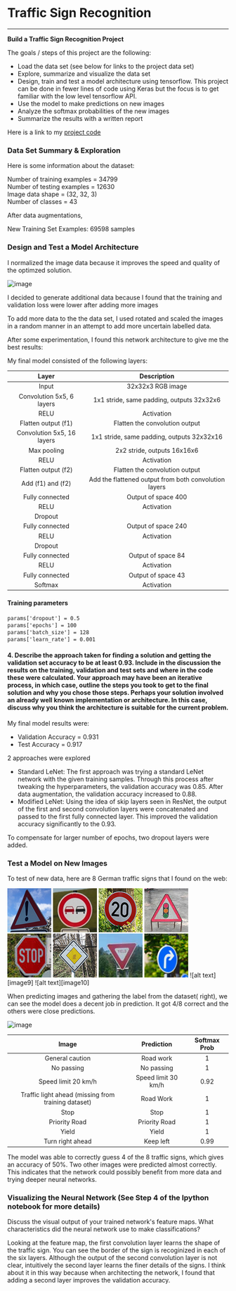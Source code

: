 # **Traffic Sign Recognition** 

---

**Build a Traffic Sign Recognition Project**

The goals / steps of this project are the following:
* Load the data set (see below for links to the project data set)
* Explore, summarize and visualize the data set
* Design, train and test a model architecture using tensorflow. This project can be done in fewer lines of code using Keras but the focus is to get familiar with the low level tensorflow API.
* Use the model to make predictions on new images
* Analyze the softmax probabilities of the new images
* Summarize the results with a written report


[//]: # (Image References)

[image1]: ./test_images2/1.jpg
[image2]: ./test_images2/2.jpg
[image3]: ./test_images2/3.jpg
[image4]: ./test_images2/4.jpg
[image5]: ./test_images2/5.jpg
[image6]: ./test_images2/6.jpg
[image7]: ./test_images2/7.jpg
[image8]: ./test_images2/8.jpg


Here is a link to my [project code](https://github.com/shlok-agarwal/Traffic-Sign-Classifier/blob/main/Traffic_Sign_Classifier.ipynb)

### Data Set Summary & Exploration

Here is some information about the dataset:   
  
Number of training examples = 34799    
Number of testing examples = 12630      
Image data shape = (32, 32, 3)     
Number of classes = 43       
     
After data augmentations,         
    
New Training Set Examples:   69598 samples   
    
### Design and Test a Model Architecture


I normalized the image data because it improves the speed and quality of the optimzed solution.

![image](https://user-images.githubusercontent.com/22652444/118424371-1d20c000-b695-11eb-9348-b8bd9048f8e1.png)


I decided to generate additional data because I found that the training and validation loss were lower after adding more images

To add more data to the the data set, I used rotated and scaled the images in a random manner in an attempt to add more uncertain labelled data.

After some experimentation, I found this network architecture to give me the best results:

My final model consisted of the following layers:

| Layer         		|     Description	        					| 
|:---------------------:|:---------------------------------------------:| 
| Input         		| 32x32x3 RGB image   							| 
| Convolution 5x5, 6 layers     	| 1x1 stride, same padding, outputs 32x32x6 	|
| RELU					|			Activation									|
| Flatten output (f1)					|			Flatten the convolution output									|
| Convolution 5x5, 16 layers     	| 1x1 stride, same padding, outputs 32x32x16 	|
| Max pooling	      	| 2x2 stride,  outputs 16x16x6 				|
| RELU					|			Activation									|
| Flatten output (f2)					|			Flatten the convolution output									|
| Add (f1) and (f2)					|			Add the flattened output from both convolution layers									|
| Fully connected		| Output of space 400        									|
| RELU					|			Activation									|
| Dropout					|												|
| Fully connected		| Output of space 240        									|
| RELU					|			Activation									|
| Dropout					|												|
| Fully connected		| Output of space 84        									|
| RELU					|			Activation									|
| Fully connected		| Output of space 43        									|
| Softmax				| Activation        									|

 


#### Training parameters

```
params['dropout'] = 0.5
params['epochs'] = 100
params['batch_size'] = 128
params['learn_rate'] = 0.001
```

#### 4. Describe the approach taken for finding a solution and getting the validation set accuracy to be at least 0.93. Include in the discussion the results on the training, validation and test sets and where in the code these were calculated. Your approach may have been an iterative process, in which case, outline the steps you took to get to the final solution and why you chose those steps. Perhaps your solution involved an already well known implementation or architecture. In this case, discuss why you think the architecture is suitable for the current problem.

My final model results were:
* Validation Accuracy = 0.931
* Test Accuracy = 0.917

2 approaches were explored
* Standard LeNet: The first approach was trying a standard LeNet network with the given training samples. Through this process after tweaking the hyperparameters, the validation accuracy was 0.85. After data augmentation, the validation accuracy increased to 0.88.
* Modified LeNet: Using the idea of skip layers seen in ResNet, the output of the first and second convolution layers were concatenated and passed to the first fully connected layer. This improved the validation accuracy significantly to the 0.93.
   
To compensate for larger number of epochs, two dropout layers were added. 

### Test a Model on New Images

To test of new data, here are 8 German traffic signs that I found on the web:

![alt text][image1] ![alt text][image2] ![alt text][image3] 
![alt text][image4] ![alt text][image5] ![alt text][image6]
![alt text][image7] ![alt text][image8] ![alt text][image9]
![alt text][image10]

When predicting images and gathering the label from the dataset( right), we can see the model does a decent job in prediction. It got 4/8 correct and the others were close predictions.

![image](https://user-images.githubusercontent.com/22652444/118428331-39285f80-b69d-11eb-8a96-6746ee6131d9.png)


| Image			        |     Prediction	        					| Softmax Prob	        					| 
|:---------------------:|:---------------------------------------------:|:---------------------------------------------:| 
| General caution      		| Road work   									| 1 |
| No passing     			| No passing 										| 1 |
| Speed limit 20 km/h					| Speed limit 30 km/h											| 0.92 |
| Traffic light ahead (missing from training dataset) 	      		| Road Work					 				| 1 |
| Stop		| Stop      							| 1 |
| Priority Road		| Priority Road      							| 1 |
| Yield		| Yield      							| 1 |
| Turn right ahead		| Keep left      							| 0.99 | 


The model was able to correctly guess 4 of the 8 traffic signs, which gives an accuracy of 50%. Two other images were predicted almost correctly. This indicates that the network could possibly benefit from more data and trying deeper neural networks.

### Visualizing the Neural Network (See Step 4 of the Ipython notebook for more details)
Discuss the visual output of your trained network's feature maps. What characteristics did the neural network use to make classifications?

Looking at the feature map, the first convolution layer learns the shape of the traffic sign. You can see the border of the sign is recoginized in each of the six layers. Although the output of the second convolution layer is not clear, intuitively the second layer learns the finer details of the signs. I think about it in this way because when architecting the network, I found that adding a second layer improves the validation accuracy.


